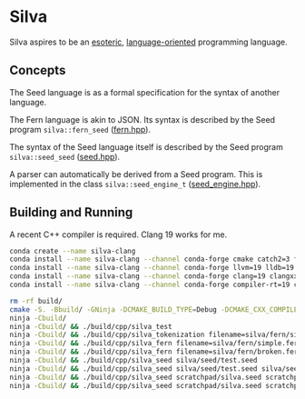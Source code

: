 # Silva

Silva aspires to be an [esoteric](https://en.wikipedia.org/wiki/Esoteric_programming_language),
[language-oriented](https://en.wikipedia.org/wiki/Language-oriented_programming) programming
language.


## Concepts

The Seed language is as a formal specification for the syntax of another language.

The Fern language is akin to JSON. Its syntax is described by the Seed program
`silva::fern_seed` ([fern.hpp](cpp/fern.hpp)).

The syntax of the Seed language itself is described by the Seed program
`silva::seed_seed` ([seed.hpp](cpp/syntax/seed.hpp)).

A parser can automatically be derived from a Seed program.
This is implemented in the class
`silva::seed_engine_t` ([seed_engine.hpp](cpp/syntax/seed_engine.hpp)).


## Building and Running

A recent C++ compiler is required. Clang 19 works for me.

```bash
conda create --name silva-clang
conda install --name silva-clang --channel conda-forge cmake catch2=3 fmt boost
conda install --name silva-clang --channel conda-forge llvm=19 lldb=19 llvm-tools=19
conda install --name silva-clang --channel conda-forge clang=19 clangxx=19 clang-tools=19
conda install --name silva-clang --channel conda-forge compiler-rt=19 compiler-rt_linux-64=19
```

```bash
rm -rf build/
cmake -S. -Bbuild/ -GNinja -DCMAKE_BUILD_TYPE=Debug -DCMAKE_CXX_COMPILER=clang++ -DCMAKE_C_COMPILER=clang
ninja -Cbuild/
ninja -Cbuild/ && ./build/cpp/silva_test
ninja -Cbuild/ && ./build/cpp/silva_tokenization filename=silva/fern/simple.fern
ninja -Cbuild/ && ./build/cpp/silva_fern filename=silva/fern/simple.fern process=direct/string root-based=false
ninja -Cbuild/ && ./build/cpp/silva_fern filename=silva/fern/broken.fern process=direct/string root-based=true
ninja -Cbuild/ && ./build/cpp/silva_seed silva/seed/test.seed
ninja -Cbuild/ && ./build/cpp/silva_seed silva/seed/test.seed silva/seed/test.code
ninja -Cbuild/ && ./build/cpp/silva_seed scratchpad/silva.seed scratchpad/test-01.silva
ninja -Cbuild/ && ./build/cpp/silva_seed scratchpad/silva.seed scratchpad/std.silva
```
